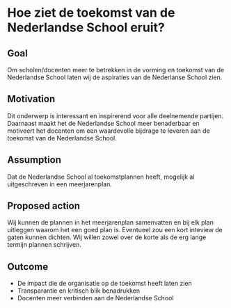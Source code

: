 # Hoe ziet de toekomst van de Nederlandse School eruit?

## Goal

Om scholen/docenten meer te betrekken in de vorming en toekomst van de Nederlandse School laten wij de aspiraties van de Nederlanse School zien.

## Motivation

Dit onderwerp is interessant en inspirerend voor alle deelnemende partijen. Daarnaast maakt het de Nederlandse School meer benaderbaar en motiveert het docenten om een waardevolle bijdrage te leveren aan de toekomst van de Nederlandse School.

## Assumption

Dat de Nederlandse School al toekomstplannen heeft, mogelijk al uitgeschreven in een meerjarenplan.

## Proposed action

Wij kunnen de plannen in het meerjarenplan samenvatten en bij elk plan uitleggen waarom het een goed plan is. Eventueel zou een kort inteview de gaten kunnen dichten.
Wij willen zowel over de korte als de erg lange termijn plannen schrijven.

## Outcome

* De impact die de organisatie op de toekomst heeft laten zien
* Transparantie en kritisch blik benadrukken
* Docenten meer verbinden aan de Nederlandse School
